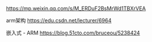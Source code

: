
https://mp.weixin.qq.com/s/M_ERDuF2BsMrWd1TBXrVEA

arm架构
https://edu.csdn.net/lecturer/6964


嵌入式 - ARM
https://blog.51cto.com/bruceou/5238424